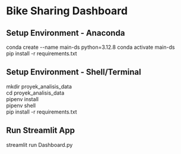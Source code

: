 # Bike Sharing Dashboard

## Setup Environment - Anaconda
conda create --name main-ds python=3.12.8
conda activate main-ds  
pip install -r requirements.txt

## Setup Environment - Shell/Terminal
mkdir proyek_analisis_data  
cd proyek_analisis_data  
pipenv install  
pipenv shell  
pip install -r requirements.txt  

## Run Streamlit App
streamlit run Dashboard.py
